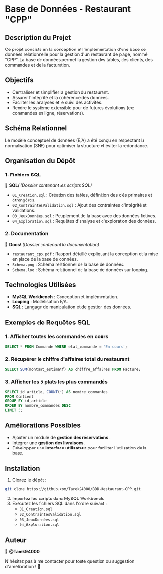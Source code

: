 # Base de Données - Restaurant "CPP"

## Description du Projet
Ce projet consiste en la conception et l'implémentation d'une base de données relationnelle pour la gestion d'un restaurant de plage, nommé "CPP". La base de données permet la gestion des tables, des clients, des commandes et de la facturation.

## Objectifs
- Centraliser et simplifier la gestion du restaurant.
- Assurer l'intégrité et la cohérence des données.
- Faciliter les analyses et le suivi des activités.
- Rendre le système extensible pour de futures évolutions (ex: commandes en ligne, réservations).

## Schéma Relationnel
Le modèle conceptuel de données (E/A) a été conçu en respectant la normalisation (3NF) pour optimiser la structure et éviter la redondance.

## Organisation du Dépôt

### 1. Fichiers SQL
📂 **SQL/** *(Dossier contenant les scripts SQL)*

- `01_Creation.sql` : Création des tables, définition des clés primaires et étrangères.
- `02_ContraintesValidation.sql` : Ajout des contraintes d'intégrité et validations.
- `03_JeuxDonnées.sql` : Peuplement de la base avec des données fictives.
- `04_Exploration.sql` : Requêtes d'analyse et d'exploration des données.

### 2. Documentation
📂 **Docs/** *(Dossier contenant la documentation)*

- `restaurant_cpp.pdf` : Rapport détaillé expliquant la conception et la mise en place de la base de données.
- `Schema.png` : Schéma relationnel de la base de données.
- `Schema.loo` : Schéma relationnel de la base de données sur looping.

## Technologies Utilisées
- **MySQL Workbench** : Conception et implémentation.
- **Looping** : Modélisation E/A.
- **SQL** : Langage de manipulation et de gestion des données.

## Exemples de Requêtes SQL
### 1. Afficher toutes les commandes en cours
```sql
SELECT * FROM Commande WHERE etat_commande = 'En cours';
```

### 2. Récupérer le chiffre d'affaires total du restaurant
```sql
SELECT SUM(montant_estimatf) AS chiffre_affaires FROM Facture;
```

### 3. Afficher les 5 plats les plus commandés
```sql
SELECT id_article, COUNT(*) AS nombre_commandes
FROM Contient
GROUP BY id_article
ORDER BY nombre_commandes DESC
LIMIT 5;
```

## Améliorations Possibles
- Ajouter un module de **gestion des réservations**.
- Intégrer une **gestion des livraisons**.
- Développer une **interface utilisateur** pour faciliter l'utilisation de la base.

## Installation
1. Clonez le dépôt :
```bash
git clone https://github.com/Tarek94000/BDD-Restaurant-CPP.git
```
2. Importez les scripts dans MySQL Workbench.
3. Exécutez les fichiers SQL dans l'ordre suivant :
   - `01_Creation.sql`
   - `02_ContraintesValidation.sql`
   - `03_JeuxDonnées.sql`
   - `04_Exploration.sql`

## Auteur
📌 **@Tarek94000**

N'hésitez pas à me contacter pour toute question ou suggestion d'amélioration ! 🚀
